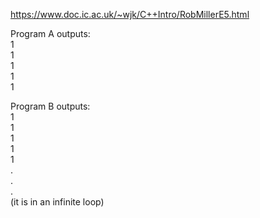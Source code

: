 https://www.doc.ic.ac.uk/~wjk/C++Intro/RobMillerE5.html

Program A outputs:  
1  
1   
1  
1  
1  

Program B outputs:  
1  
1  
1  
1  
1  
.  
.  
.  
(it is in an infinite loop)  
